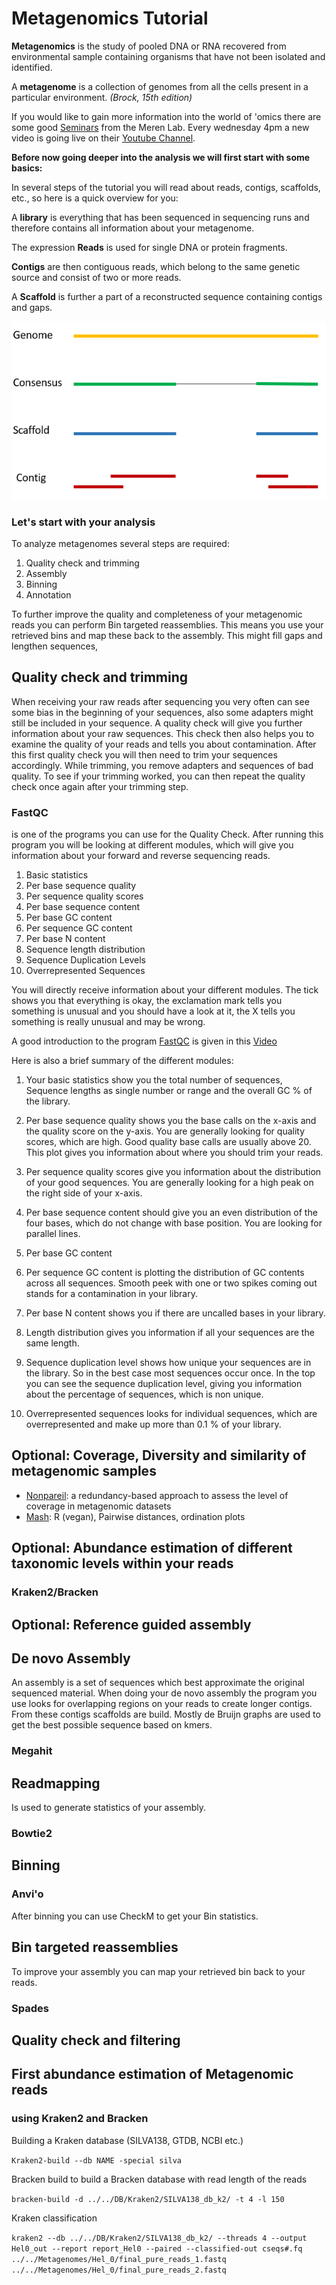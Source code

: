# Metagenomics Tutorial
**Metagenomics** is the study of pooled DNA or RNA recovered from environmental sample containing organisms that have not been isolated and identified.

A **metagenome** is a collection of genomes from all the cells present in a particular environment.
*(Brock, 15th edition)*

If you would like to gain more information into the world of 'omics there are some good [Seminars](https://www.youtube.com/watch?v=R9KLkCZ95cU) from the Meren Lab. Every wednesday 4pm a new video is going live on their [Youtube Channel](https://www.youtube.com/channel/UCVFH6ULygyqqLGfDnmf0G4A).



**Before now going deeper into the analysis we will first start with some basics:**

In several steps of the tutorial you will read about reads, contigs, scaffolds, etc., so here is a quick overview for you:

A **library** is everything that has been sequenced in sequencing runs and therefore contains all information about your metagenome.

The expression **Reads** is used for single DNA or protein fragments.

**Contigs** are then contiguous reads, which belong to the same genetic source and consist of two or more reads.

A **Scaffold** is further a part of a reconstructed sequence containing contigs and gaps.

![Overview_MG](https://github.com/mmaeke/Metagenomics_Tutorial/blob/master/Images/Overview_MG.png)

### Let's start with your analysis
To analyze metagenomes several steps are required:
1. Quality check and trimming
2. Assembly
3. Binning
6. Annotation

To further improve the quality and completeness of your metagenomic reads you can perform Bin targeted reassemblies. This means you use your retrieved bins and map these back to the assembly. This might fill gaps and lengthen sequences, 


## Quality check and trimming
When receiving your raw reads after sequencing you very often can see some bias in the beginning of your sequences, also some adapters might still be included in your sequence. A quality check will give you further information about your raw sequences. This check then also helps you to examine the quality of your reads and tells you about contamination. After this first quality check you will then need to trim your sequences accordingly. While trimming, you remove adapters and sequences of bad quality. To see if your trimming worked, you can then repeat the quality check once again after your trimming step.

### FastQC
is one of the programs you can use for the Quality Check. After running this program you will be looking at different modules, which will give you information about your forward and reverse sequencing reads.

1. Basic statistics
2. Per base sequence quality
3. Per sequence quality scores
4. Per base sequence content
5. Per base GC content
6. Per sequence GC content
7. Per base N content
8. Sequence length distribution
9. Sequence Duplication Levels
10. Overrepresented Sequences

You will directly receive information about your different modules. The tick shows you that everything is okay, the exclamation mark tells you something is unusual and you should have a look at it, the X tells you something is really unusual and may be wrong.

A good introduction to the program [FastQC](https://www.bioinformatics.babraham.ac.uk/projects/fastqc/) is given in this [Video](https://www.youtube.com/watch?v=bz93ReOv87Y)

Here is also a brief summary of the different modules:

1. Your basic statistics show you the total number of sequences, Sequence lengths as single number or range and the overall GC % of the library.

2. Per base sequence quality shows you the base calls on the x-axis and the quality score on the y-axis. You are generally looking for quality scores, which are high. Good quality base calls are usually above 20. This plot gives you information about where you should trim your reads.

3. Per sequence quality scores give you information about the distribution of your good sequences. You are generally looking for a high peak on the right side of your x-axis.

4. Per base sequence content should give you an even distribution of the four bases, which do not change with base position. You are looking for parallel lines.

5. Per base GC content

6. Per sequence GC content is plotting the distribution of GC contents across all sequences. Smooth peek with one or two spikes coming out stands for a contamination in your library.

7. Per base N content shows you if there are uncalled bases in your library.

8. Length distribution gives you information if all your sequences are the same length.

9. Sequence duplication level shows how unique your sequences are in the library. So in the best case most sequences occur once. In the top you can see the sequence duplication level, giving you information about the percentage of sequences, which is non unique.

10. Overrepresented sequences looks for individual sequences, which are overrepresented and make up more than 0.1 % of your library. 


## Optional: Coverage, Diversity and similarity of metagenomic samples

- [Nonpareil](http://enve-omics.ce.gatech.edu/nonpareil/): a redundancy-based approach to assess the level of coverage in metagenomic datasets
- [Mash](): R (vegan), Pairwise distances, ordination plots 



## Optional: Abundance estimation of different taxonomic levels within your reads
### Kraken2/Bracken


## Optional: Reference guided assembly

## De novo Assembly
An assembly is a set of sequences which best approximate the original sequenced material. When doing your de novo assembly the program you use looks for overlapping regions on your reads to create longer contigs. From these contigs scaffolds are build. Mostly de Bruijn graphs are used to get the best possible sequence based on kmers. 
### Megahit



## Readmapping
Is used to generate statistics of your assembly.
### Bowtie2

## Binning
### Anvi'o

After binning you can use CheckM to get your Bin statistics.

## Bin targeted reassemblies
To improve your assembly you can map your retrieved bin back to your reads.
### Spades



## Quality check and filtering

## First abundance estimation of Metagenomic reads
### using Kraken2 and Bracken

Building a Kraken database (SILVA138, GTDB, NCBI etc.)

``Kraken2-build --db NAME -special silva``

Bracken build to build a Bracken database with read length of the reads

``bracken-build -d ../../DB/Kraken2/SILVA138_db_k2/ -t 4 -l 150``

Kraken classification

``kraken2 --db ../../DB/Kraken2/SILVA138_db_k2/ --threads 4 --output Hel0_out --report report_Hel0 --paired --classified-out cseqs#.fq ../../Metagenomes/Hel_0/final_pure_reads_1.fastq ../../Metagenomes/Hel_0/final_pure_reads_2.fastq``
